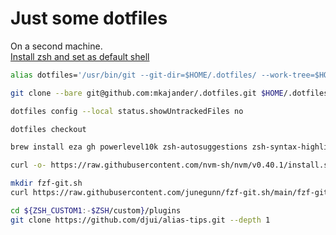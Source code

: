 # Just some dotfiles

On a second machine.  
[Install zsh and set as default shell](https://github.com/ohmyzsh/ohmyzsh/wiki/Installing-ZSH)
```bash
alias dotfiles='/usr/bin/git --git-dir=$HOME/.dotfiles/ --work-tree=$HOME'
```
```bash
git clone --bare git@github.com:mkajander/.dotfiles.git $HOME/.dotfiles
```
```bash
dotfiles config --local status.showUntrackedFiles no
```
```bash
dotfiles checkout
```
```bash
brew install eza gh powerlevel10k zsh-autosuggestions zsh-syntax-highlighting bash-completion fzf fd bat tlrc thefuck zoxide azure-cli jesseduffield/lazygit/lazygit jesseduffield/lazydocker/lazydocker hcloud
```
```bash
curl -o- https://raw.githubusercontent.com/nvm-sh/nvm/v0.40.1/install.sh | bash
```
```bash
mkdir fzf-git.sh
curl https://raw.githubusercontent.com/junegunn/fzf-git.sh/main/fzf-git.sh -o ./fzf-git.sh/fzf-git.sh
```

```bash
cd ${ZSH_CUSTOM1:-$ZSH/custom}/plugins
git clone https://github.com/djui/alias-tips.git --depth 1
```
